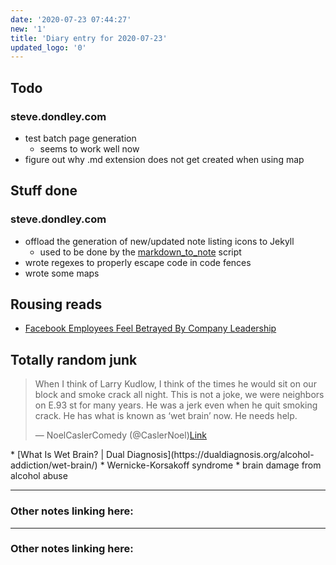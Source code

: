 ```yaml
---
date: '2020-07-23 07:44:27'
new: '1'
title: 'Diary entry for 2020-07-23'
updated_logo: '0'
---
```

## Todo
### steve.dondley.com
* test batch page generation
  * seems to work well now
* figure out why .md extension does not get created when using map

## Stuff done
### steve.dondley.com
* offload the generation of new/updated note listing icons to Jekyll
  * used to be done by the [markdown_to_note](/markdown_to_note) script
* wrote regexes to properly escape code in code fences
* wrote some maps

## Rousing reads
* [Facebook Employees Feel Betrayed By Company Leadership](https://www.buzzfeednews.com/article/ryanmac/facebook-employee-leaks-show-they-feel-betrayed)

## Totally random junk
<blockquote class="twitter-tweet"><p lang="en" dir="ltr">When I think of Larry Kudlow, I think of the times he would sit on our block and smoke crack all night. This is not a joke, we were neighbors on E.93 st for many years. He was a jerk even when he quit smoking crack. He has what is known as ‘wet brain’ now. He needs help.</p>&mdash; NoelCaslerComedy (@CaslerNoel)<a href="https://twitter.com/CaslerNoel/status/1286307941021253636)?ref_src=twsrc%5#tfw">Link</a></blockquote><script async src="https://platform.twitter.com/widgets.js" charset="utf-8"></script>
* [What Is Wet Brain? | Dual Diagnosis](https://dualdiagnosis.org/alcohol-addiction/wet-brain/)
  * Wernicke-Korsakoff syndrome
  * brain damage from alcohol abuse

---
### Other notes linking here:

---
### Other notes linking here:

[](/diary)